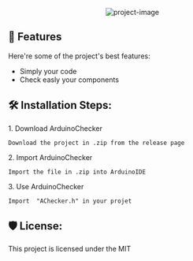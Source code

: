 <p align="center"><img src="https://socialify.git.ci/SkyfightTV/ArduinoChecker/image?description=1&amp;font=Bitter&amp;language=1&amp;pattern=Solid&amp;theme=Dark" alt="project-image"></p>

  
  
<h2>🧐 Features</h2>

Here're some of the project's best features:

*   Simply your code
*   Check easly your components

<h2>🛠️ Installation Steps:</h2>

<p>1. Download ArduinoChecker</p>

```
Download the project in .zip from the release page
```

<p>2. Import ArduinoChecker</p>

```
Import the file in .zip into ArduinoIDE
```

<p>3. Use ArduinoChecker</p>

```
Import  "AChecker.h" in your projet
```

<h2>🛡️ License:</h2>

This project is licensed under the MIT
